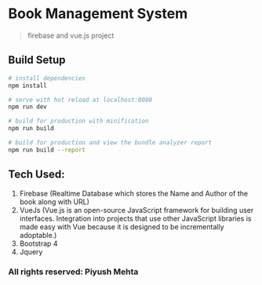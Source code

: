 # Book Management System

> firebase and vue.js project

## Build Setup

```bash
# install dependencies
npm install

# serve with hot reload at localhost:8080
npm run dev

# build for production with minification
npm run build

# build for production and view the bundle analyzer report
npm run build --report
```

## Tech Used:

1. Firebase (Realtime Database which stores the Name and Author of the book along with URL)
2. VueJs (Vue.js is an open-source JavaScript framework for building user interfaces. Integration into projects that use other JavaScript libraries is made easy with Vue because it is designed to be incrementally adoptable.)
3. Bootstrap 4
4. Jquery


### All rights reserved: Piyush Mehta
